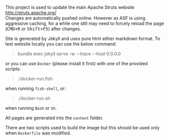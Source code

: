 This project is used to update the main Apache Struts website http://struts.apache.org/  
Changes are automatically pushed online. 
However as ASF is using aggressive caching, for a while one still may need to forcely reload the page (<kbd>CMD+R</kbd> or <kbd>Shift+F5</kbd>) after changes.

Site is generated by Jekyll and uses pure html either markdown format.
To test website locally you can use the below command:

 > bundle exec jekyll serve -w --trace --host 0.0.0.0

or you can use `Docker` (please install it first) with one of the provided scripts:

 > ./docker-run.fish

when running `fish-shell`, or:

 > ./docker-run.sh

when running `Bash` or `Sh`.

All pages are generated into the `content` folder.

There are two scripts used to build the image but this should be used only when `Dockerfile` was modified.
